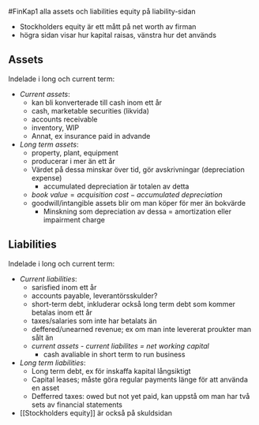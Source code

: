 #FinKap1
alla assets och liabilities
equity på liability-sidan
- Stockholders equity är ett mått på net worth av firman
- högra sidan visar hur kapital raisas, vänstra hur det används

## Assets
Indelade i long och current term:
- *Current assets*:
	- kan bli konverterade till cash inom ett år
	- cash, marketable securities (likvida)
	- accounts receivable
	- inventory, WIP
	- Annat, ex insurance paid in advande
- *Long term assets*:
	- property, plant, equipment
	- producerar i mer än ett år
	- Värdet på dessa minskar över tid, gör avskrivningar (depreciation expense)
		- accumulated depreciation är totalen av detta
	- $book \ value = acquisition \ cost - accumulated \ depreciation$
	- goodwill/intangible assets blir om man köper för mer än bokvärde
		- Minskning som depreciation av dessa = amortization eller impairment charge

## Liabilities
Indelade i long och current term:
- *Current liabilities*:
	- sarisfied inom ett år
	- accounts payable, leverantörsskulder?
	- short-term debt, inkluderar också long term debt som kommer betalas inom ett år
	- taxes/salaries som inte har betalats än
	- deffered/unearned revenue; ex om man inte levererat proukter man sålt än
	- *current assets - current liabilites = net working capital*
		- cash avaliable in short term to run business
- *Long term liabilities*:
	- Long term debt, ex för inskaffa kapital långsiktigt
	- Capital leases; måste göra regular payments länge för att använda en asset
	- Defferred taxes: owed but not yet paid, kan uppstå om man har två sets av financial statements
- [[Stockholders equity]] är också på skuldsidan